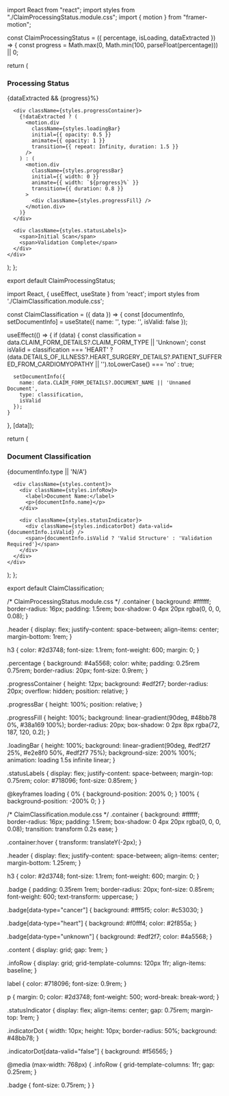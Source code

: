 import React from "react";
import styles from "./ClaimProcessingStatus.module.css";
import { motion } from "framer-motion";

const ClaimProcessingStatus = ({ percentage, isLoading, dataExtracted }) => {
  const progress = Math.max(0, Math.min(100, parseFloat(percentage))) || 0;

  return (
    <div className={styles.container}>
      <div className={styles.header}>
        <h3>Processing Status</h3>
        {dataExtracted && <span className={styles.percentage}>{progress}%</span>}
      </div>
      
      <div className={styles.progressContainer}>
        {!dataExtracted ? (
          <motion.div
            className={styles.loadingBar}
            initial={{ opacity: 0.5 }}
            animate={{ opacity: 1 }}
            transition={{ repeat: Infinity, duration: 1.5 }}
          />
        ) : (
          <motion.div
            className={styles.progressBar}
            initial={{ width: 0 }}
            animate={{ width: `${progress}%` }}
            transition={{ duration: 0.8 }}
          >
            <div className={styles.progressFill} />
          </motion.div>
        )}
      </div>
      
      <div className={styles.statusLabels}>
        <span>Initial Scan</span>
        <span>Validation Complete</span>
      </div>
    </div>
  );
};

export default ClaimProcessingStatus;


import React, { useEffect, useState } from 'react';
import styles from './ClaimClassification.module.css';

const ClaimClassification = ({ data }) => {
  const [documentInfo, setDocumentInfo] = useState({
    name: '',
    type: '',
    isValid: false
  });

  useEffect(() => {
    if (data) {
      const classification = data.CLAIM_FORM_DETAILS?.CLAIM_FORM_TYPE || 'Unknown';
      const isValid = classification === 'HEART' 
        ? (data.DETAILS_OF_ILLNESS?.HEART_SURGERY_DETAILS?.PATIENT_SUFFERED_FROM_CARDIOMYOPATHY || '').toLowerCase() === 'no'
        : true;

      setDocumentInfo({
        name: data.CLAIM_FORM_DETAILS?.DOCUMENT_NAME || 'Unnamed Document',
        type: classification,
        isValid
      });
    }
  }, [data]);

  return (
    <div className={styles.container}>
      <div className={styles.header}>
        <h3>Document Classification</h3>
        <span className={styles.badge} data-type={documentInfo.type.toLowerCase()}>
          {documentInfo.type || 'N/A'}
        </span>
      </div>
      
      <div className={styles.content}>
        <div className={styles.infoRow}>
          <label>Document Name:</label>
          <p>{documentInfo.name}</p>
        </div>
        
        <div className={styles.statusIndicator}>
          <div className={styles.indicatorDot} data-valid={documentInfo.isValid} />
          <span>{documentInfo.isValid ? 'Valid Structure' : 'Validation Required'}</span>
        </div>
      </div>
    </div>
  );
};

export default ClaimClassification;



/* ClaimProcessingStatus.module.css */
.container {
  background: #ffffff;
  border-radius: 16px;
  padding: 1.5rem;
  box-shadow: 0 4px 20px rgba(0, 0, 0, 0.08);
}

.header {
  display: flex;
  justify-content: space-between;
  align-items: center;
  margin-bottom: 1rem;
}

h3 {
  color: #2d3748;
  font-size: 1.1rem;
  font-weight: 600;
  margin: 0;
}

.percentage {
  background: #4a5568;
  color: white;
  padding: 0.25rem 0.75rem;
  border-radius: 20px;
  font-size: 0.9rem;
}

.progressContainer {
  height: 12px;
  background: #edf2f7;
  border-radius: 20px;
  overflow: hidden;
  position: relative;
}

.progressBar {
  height: 100%;
  position: relative;
}

.progressFill {
  height: 100%;
  background: linear-gradient(90deg, #48bb78 0%, #38a169 100%);
  border-radius: 20px;
  box-shadow: 0 2px 8px rgba(72, 187, 120, 0.2);
}

.loadingBar {
  height: 100%;
  background: linear-gradient(90deg, #edf2f7 25%, #e2e8f0 50%, #edf2f7 75%);
  background-size: 200% 100%;
  animation: loading 1.5s infinite linear;
}

.statusLabels {
  display: flex;
  justify-content: space-between;
  margin-top: 0.75rem;
  color: #718096;
  font-size: 0.85rem;
}

@keyframes loading {
  0% { background-position: 200% 0; }
  100% { background-position: -200% 0; }
}





/* ClaimClassification.module.css */
.container {
  background: #ffffff;
  border-radius: 16px;
  padding: 1.5rem;
  box-shadow: 0 4px 20px rgba(0, 0, 0, 0.08);
  transition: transform 0.2s ease;
}

.container:hover {
  transform: translateY(-2px);
}

.header {
  display: flex;
  justify-content: space-between;
  align-items: center;
  margin-bottom: 1.25rem;
}

h3 {
  color: #2d3748;
  font-size: 1.1rem;
  font-weight: 600;
  margin: 0;
}

.badge {
  padding: 0.35rem 1rem;
  border-radius: 20px;
  font-size: 0.85rem;
  font-weight: 600;
  text-transform: uppercase;
}

.badge[data-type="cancer"] {
  background: #fff5f5;
  color: #c53030;
}

.badge[data-type="heart"] {
  background: #f0fff4;
  color: #2f855a;
}

.badge[data-type="unknown"] {
  background: #edf2f7;
  color: #4a5568;
}

.content {
  display: grid;
  gap: 1rem;
}

.infoRow {
  display: grid;
  grid-template-columns: 120px 1fr;
  align-items: baseline;
}

label {
  color: #718096;
  font-size: 0.9rem;
}

p {
  margin: 0;
  color: #2d3748;
  font-weight: 500;
  word-break: break-word;
}

.statusIndicator {
  display: flex;
  align-items: center;
  gap: 0.75rem;
  margin-top: 1rem;
}

.indicatorDot {
  width: 10px;
  height: 10px;
  border-radius: 50%;
  background: #48bb78;
}

.indicatorDot[data-valid="false"] {
  background: #f56565;
}

@media (max-width: 768px) {
  .infoRow {
    grid-template-columns: 1fr;
    gap: 0.25rem;
  }
  
  .badge {
    font-size: 0.75rem;
  }
}
